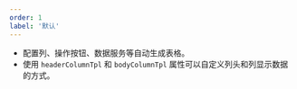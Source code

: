 ```yaml
---
order: 1
label: '默认'
---
```


- 配置列、操作按钮、数据服务等自动生成表格。
- 使用 `headerColumnTpl` 和 `bodyColumnTpl` 属性可以自定义列头和列显示数据的方式。
